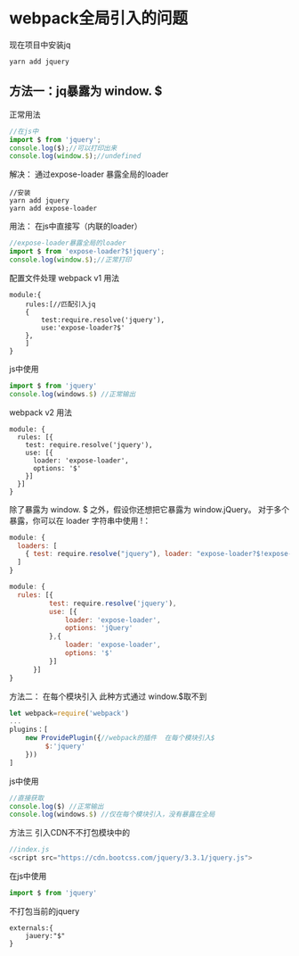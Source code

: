 #  webpack全局引入的问题
现在项目中安装jq

```
yarn add jquery
```

## 方法一：jq暴露为 window. $
正常用法

```js
//在js中
import $ from 'jquery';
console.log($);//可以打印出来
console.log(window.$);//undefined
```


解决：
通过expose-loader 暴露全局的loader

```
//安装
yarn add jquery
yarn add expose-loader
```


用法：
在js中直接写（内联的loader）

```js
//expose-loader暴露全局的loader 
import $ from 'expose-loader?$!jquery';
console.log(window.$);//正常打印
```

配置文件处理
webpack v1 用法

```
module:{
    rules:[//匹配引入jq
    {
        test:require.resolve('jquery'),
        use:'expose-loader?$'
    },
    ]
}
```


js中使用



```js
import $ from 'jquery'
console.log(windows.$) //正常输出
```


webpack v2 用法

```
module: {
  rules: [{
    test: require.resolve('jquery'),
    use: [{
      loader: 'expose-loader',
      options: '$'
    }]
  }]
}
```





除了暴露为 window. $ 之外，假设你还想把它暴露为 window.jQuery。 对于多个暴露，你可以在 loader 字符串中使用 !：

```js
module: {
  loaders: [
    { test: require.resolve("jquery"), loader: "expose-loader?$!expose-loader?jQuery" },
  ]
}
```


```js
module: {
  rules: [{
          test: require.resolve('jquery'),
          use: [{
              loader: 'expose-loader',
              options: 'jQuery'
          },{
              loader: 'expose-loader',
              options: '$'
          }]
      }]
}
```
方法二：
在每个模块引入
此种方式通过  window.$取不到

```js
let webpack=require('webpack')
...
plugins：[
    new ProvidePlugin({//webpack的插件  在每个模块引入$
         $:'jquery'      
    }))
]
```


js中使用

```js
//直接获取
console.log($) //正常输出
console.log(windows.$) //仅在每个模块引入，没有暴露在全局
```
方法三
引入CDN不不打包模块中的

```js
//index.js
<script src="https://cdn.bootcss.com/jquery/3.3.1/jquery.js">
```


在js中使用

```js
import $ from 'jquery'
```


不打包当前的jquery

```
externals:{
    jauery:"$"
}
```




